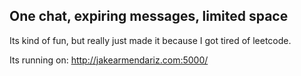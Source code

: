 ## One chat, expiring messages, limited space

Its kind of fun, but really just made it because I got tired of leetcode.

Its running on: http://jakearmendariz.com:5000/